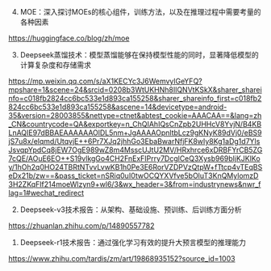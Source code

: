 4. MOE：深入探讨MOEs的核心组件，训练方法，以及在推理过程中需要考量的各种因素

https://huggingface.co/blog/zh/moe



3. Deepseek蒸馏技术：模型蒸馏能够在保持模型性能的同时，显著降低模型的计算复杂度和存储需求

https://mp.weixin.qq.com/s/aX1KECYc3J6WemvylGeYFQ?mpshare=1&scene=24&srcid=0208b3WtUKHNh8IlQNVtKSkX&sharer_shareinfo=c018fb2824cc6bc533e1d893ca155258&sharer_shareinfo_first=c018fb2824cc6bc533e1d893ca155258&ascene=14&devicetype=android-35&version=28003855&nettype=ctnet&abtest_cookie=AAACAA==&lang=zh_CN&countrycode=QA&exportkey=n_ChQIAhIQsCnZpb2UHHcV8YvjN/B4KBLnAQIE97dBBAEAAAAAAOlDL5nm+JgAAAAOpnltbLcz9gKNyK89dVj0/eBS9jS7u8x/elqmd/UtqvjE++6Pr7XJq2jhhGo3EbaBwarNfjFK8wIy8Kg1aDg1d7YlsJsvqpYpdCq8jEW7OgE989wZ8m4MsscUJtU2MV/HRxhrce6xDRBFYrCB5ZG7cQE/AOuE6EO++S19vlkgGo4CH2FnExFIPrry7DcglCeQ3Xysb969bljKJKlKoy/1hOh2q0HO24TBRtNTvvLvwKB1h0Pe3E6RorVZDPVzQtpW+fTtcp4vTEqBSeDx21b/zw==&pass_ticket=nSRiq0uI0twOCQYXVfve5bOluT3KnQMylomzD3H2ZKqFlf214moeWlzyn9+wl6/3&wx_header=3&from=industrynews&nwr_flag=1#wechat_redirect



2. Deepseek-v3技术报告：从架构、基础设施、预训练、后训练方面分析

https://zhuanlan.zhihu.com/p/14890557782



1. Deepseek-r1技术报告：通过强化学习有效的提升大预言模型的推理能力

https://www.zhihu.com/tardis/zm/art/19868935152?source_id=1003
